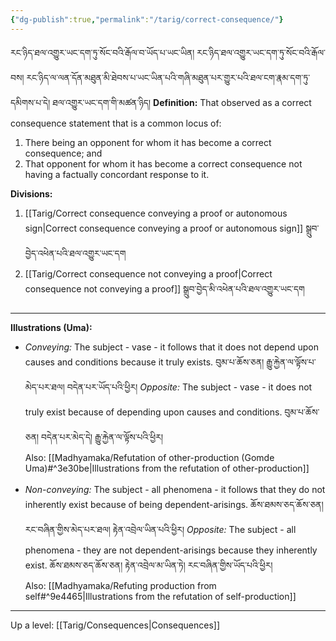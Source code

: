 ```yaml
---
{"dg-publish":true,"permalink":"/tarig/correct-consequence/"}
---
```


རང་ཉིད་ཐལ་འགྱུར་ཡང་དག་ཏུ་སོང་བའི་རྒོལ་བ་ཡོད་པ་ཡང་ཡིན། རང་ཉིད་ཐལ་འགྱུར་ཡང་དག་ཏུ་སོང་བའི་རྒོལ་བས། 
རང་ཉིད་ལ་ལན་དོན་མཐུན་མི་ཐེབས་པ་ཡང་ཡིན་པའི་གཞི་མཐུན་པར་གྱུར་པའི་ཐལ་ངག་རྣམ་དག་ཏུ་དམིགས་པ་དེ། ཐལ་འགྱུར་ཡང་དག་གི་མཚན་ཉིད།
**Definition:** That observed as a correct consequence statement that is a common locus of:
1. There being an opponent for whom it has become a correct consequence; and
2. That opponent for whom it has become a correct consequence not having a factually concordant response to it.

**Divisions:**
1. [[Tarig/Correct consequence conveying a proof or autonomous sign\|Correct consequence conveying a proof or autonomous sign]] སྒྲུབ་བྱེད་འཕེན་པའི་ཐལ་འགྱུར་ཡང་དག
2. [[Tarig/Correct consequence not conveying a proof\|Correct consequence not conveying a proof]] སྒྲུབ་བྱེད་མི་འཕེན་པའི་ཐལ་འགྱུར་ཡང་དག

---
**Illustrations (Uma):**
- *Conveying:* The subject - vase - it follows that it does not depend upon causes and conditions because it truly exists. བུམ་པ་ཆོས་ཅན། རྒྱུ་རྐྱེན་ལ་ལྟོས་པ་མེད་པར་ཐལ། བདེན་པར་ཡོད་པའི་ཕྱིར།
  *Opposite:* The subject - vase - it does not truly exist because of depending upon causes and conditions.
  བུམ་པ་ཆོས་ཅན། བདེན་པར་མེད་དེ། རྒྱུ་རྐྱེན་ལ་ལྟོས་པའི་ཕྱིར།<br>
Also: [[Madhyamaka/Refutation of other-production (Gomde Uma)#^3e30be\|Illustrations from the refutation of other-production]]<br><br>
- *Non-conveying:* The subject - all phenomena - it follows that they do not inherently exist because of being dependent-arisings. ཆོས་ཐམས་ཅད་ཆོས་ཅན། རང་བཞིན་གྱིས་མེད་པར་ཐལ། རྟེན་འབྲེལ་ཡིན་པའི་ཕྱིར།
  *Opposite:* The subject - all phenomena - they are not dependent-arisings because they inherently exist.
  ཆོས་ཐམས་ཅད་ཆོས་ཅན། རྟེན་འབྲེལ་མ་ཡིན་ཏེ། རང་བཞིན་གྱིས་ཡོད་པའི་ཕྱིར།<br>
Also: [[Madhyamaka/Refuting production from self#^9e4465\|Illustrations from the refutation of self-production]]


---
Up a level: [[Tarig/Consequences\|Consequences]]